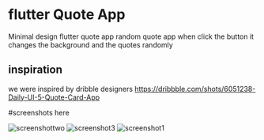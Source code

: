 # flutter Quote App

Minimal design flutter quote app 
random quote app 
when click the button it changes the background and the quotes randomly
## inspiration
we were inspired by dribble designers 
https://dribbble.com/shots/6051238-Daily-UI-5-Quote-Card-App

#screenshots here 

![screenshottwo](https://user-images.githubusercontent.com/63127596/165512491-6225d136-9c5a-46f2-afa5-ee9d2e5a6018.PNG)
![screenshot3](https://user-images.githubusercontent.com/63127596/165512652-837bad37-bf11-4d40-afc9-5c36c52d177b.PNG)
![screenshot1](https://user-images.githubusercontent.com/63127596/165512678-79cb6348-061a-4eba-8741-2ffe69f5dd2a.PNG)



